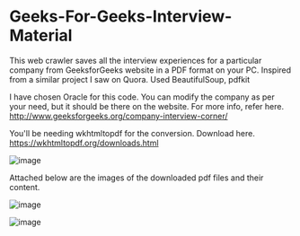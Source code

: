 # Geeks-For-Geeks-Interview-Material
This web crawler saves all the interview experiences for a particular company from GeeksforGeeks website in a PDF format on your PC. Inspired from a similar project I saw on Quora.
Used BeautifulSoup, pdfkit

I have chosen Oracle for this code. You can modify the company as per your need, but it should be there on the website. For more info, refer here. http://www.geeksforgeeks.org/company-interview-corner/

You'll be needing wkhtmltopdf for the conversion. Download here. https://wkhtmltopdf.org/downloads.html

![image](https://user-images.githubusercontent.com/29803330/30741048-02f0c396-9fb1-11e7-866e-455a8fefafa1.png)

Attached below are the images of the downloaded pdf files and their content.

![image](https://user-images.githubusercontent.com/29803330/30741081-299b9c82-9fb1-11e7-9093-ab91077b5bb1.png)

![image](https://user-images.githubusercontent.com/29803330/30741106-3f0e71de-9fb1-11e7-9771-a7245a614f4c.png)
